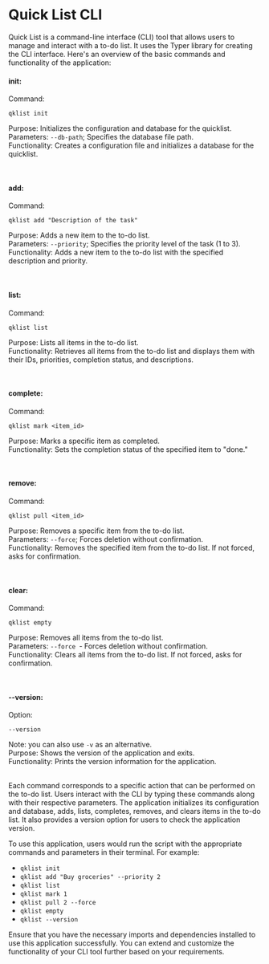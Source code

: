 # Quick List CLI

Quick List is a command-line interface (CLI) tool that allows users to manage and interact with a to-do list. It uses the Typer library for creating the CLI interface. Here's an overview of the basic commands and functionality of the application:

#### init:
Command: 
```
qklist init
```
Purpose: Initializes the configuration and database for the quicklist.<br/>
Parameters: `--db-path`; Specifies the database file path.<br/>
Functionality: Creates a configuration file and initializes a database for the quicklist.

&nbsp;
#### add:
Command: 
```
qklist add "Description of the task"
```
Purpose: Adds a new item to the to-do list.<br/>
Parameters: `--priority`; Specifies the priority level of the task (1 to 3).<br/>
Functionality: Adds a new item to the to-do list with the specified description and priority.

&nbsp;
#### list:
Command: 
```
qklist list
```
Purpose: Lists all items in the to-do list.<br/>
Functionality: Retrieves all items from the to-do list and displays them with their IDs, priorities, completion status, and descriptions.

&nbsp;
#### complete:
Command: 
```
qklist mark <item_id>
```
Purpose: Marks a specific item as completed.<br/>
Functionality: Sets the completion status of the specified item to "done."

&nbsp;
#### remove:
Command: 
```
qklist pull <item_id>
```
Purpose: Removes a specific item from the to-do list.<br/>
Parameters: `--force`; Forces deletion without confirmation.<br/>
Functionality: Removes the specified item from the to-do list. If not forced, asks for confirmation.

&nbsp;
#### clear:
Command: 
```
qklist empty
```
Purpose: Removes all items from the to-do list.<br/>
Parameters: `--force `- Forces deletion without confirmation.<br/>
Functionality: Clears all items from the to-do list. If not forced, asks for confirmation.

&nbsp;
#### --version:
Option: 
```
--version
```
Note: you can also use `-v` as an alternative.<br/>
Purpose: Shows the version of the application and exits.<br/>
Functionality: Prints the version information for the application.

&nbsp;<br/>
Each command corresponds to a specific action that can be performed on the to-do list. Users interact with the CLI by typing these commands along with their respective parameters. The application initializes its configuration and database, adds, lists, completes, removes, and clears items in the to-do list. It also provides a version option for users to check the application version.

To use this application, users would run the script with the appropriate commands and parameters in their terminal. For example:

- `qklist init`
- `qklist add "Buy groceries" --priority 2`
- `qklist list`
- `qklist mark 1`
- `qklist pull 2 --force`
- `qklist empty`
- `qklist --version`

Ensure that you have the necessary imports and dependencies installed to use this application successfully. You can extend and customize the functionality of your CLI tool further based on your requirements.


